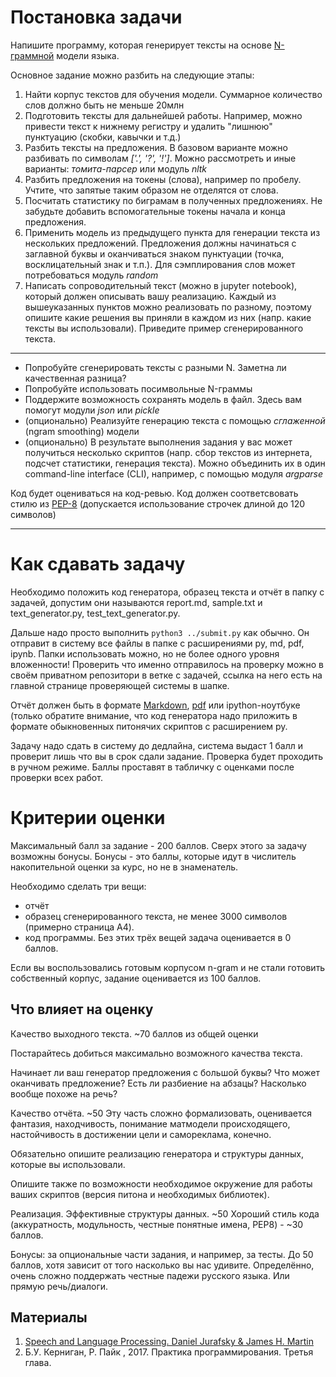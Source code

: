 # Постановка задачи
Напишите программу, которая генерирует тексты
на основе [N-граммной](https://en.wikipedia.org/wiki/N-gram) модели языка.

Основное задание можно разбить на следующие этапы:
1. Найти корпус текстов для обучения модели. 
Суммарное количество слов должно быть не меньше 20млн
2. Подготовить тексты для дальнейшей работы. Например, можно привести 
текст к нижнему регистру и удалить "лишнюю" пунктуацию (скобки, кавычки и т.д.)
3. Разбить тексты на предложения. В базовом варианте можно разбивать по символам *['.', '?', '!']*.
Можно рассмотреть и иные варианты: *томита-парсер* или модуль *nltk*
4. Разбить предложения на токены (слова), например по пробелу. 
Учтите, что запятые таким образом не отделятся от слова.
5. Посчитать статистику по биграмам в полученных предложениях. 
Не забудьте добавить вспомогательные токены начала и конца предложения.
6. Применить модель из предыдущего пункта для генерации текста из нескольких предложений. 
Предложения должны начинаться с заглавной буквы и оканчиваться знаком пунктуации 
(точка, восклицательный знак и т.п.). Для сэмплирования слов может потребоваться модуль *random*
7. Написать сопроводительный текст (можно в jupyter notebook), который должен описывать вашу реализацию. 
Каждый из вышеуказанных пунктов можно реализовать по разному, поэтому опишите какие решения вы приняли
в каждом из них (напр. какие тексты вы использовали). Приведите пример сгенерированного текста.

----

* Попробуйте сгенерировать тексты с разными N. Заметна ли качественная разница?
* Попробуйте использовать посимвольные N-граммы
* Поддержите возможность сохранять модель в файл. Здесь вам помогут модули *json* или *pickle*
* (опционально) Реализуйте генерацию текста с помощью *сглаженной* (ngram smoothing) модели
* (опционально) В результате выполнения задания у вас может получиться несколько скриптов 
(напр. сбор текстов из интернета, подсчет статистики, генерация текста). Можно объединить их в один 
command-line interface (CLI), например, с помощью модуля *argparse*

Код будет оцениваться на код-ревью. Код должен соответсвовать стилю из 
[PEP-8](https://www.python.org/dev/peps/pep-0008/) (допускается использование строчек длиной до 120 символов)

----
# Как сдавать задачу
Необходимо положить код генератора, образец текста и отчёт в папку с задачей,
допустим они называются report.md, sample.txt и text_generator.py, test_text_generator.py.

Дальше надо просто выполнить `python3 ../submit.py` как обычно.
Он отправит в систему все файлы в папке с расширениями py, md, pdf, ipynb.
Папки использовать можно, но не более одного уровня вложенности!
Проверить что именно отправилось на проверку можно в своём приватном репозитори в ветке с задачей, 
ссылка на него есть на главной странице проверяющей системы в шапке.

Отчёт должен быть в формате [Markdown](https://github.com/adam-p/markdown-here/wiki/Markdown-Cheatsheet),
[pdf](https://www.sharelatex.com/) или ipython-ноутбуке (только обратите внимание, 
что код генератора надо приложить в формате обыкновенных питонячих скриптов с расширением py.

Задачу надо сдать в систему до дедлайна, система выдаст 1 балл и проверит лишь что вы в срок сдали задание.
Проверка будет проходить в ручном режиме. Баллы проставят в табличку с оценками после проверки всех работ.

# Критерии оценки
Максимальный балл за задание - 200 баллов.
Сверх этого за задачу возможны бонусы. Бонусы - это баллы, которые идут в числитель накопительной оценки за курс, но не в знаменатель.

Необходимо сделать три вещи:
- отчёт
- образец сгенерированного текста, не менее 3000 символов (примерно страница A4).
- код программы.
Без этих трёх вещей задача оценивается в 0 баллов.

Если вы воспользовались готовым корпусом n-gram и не стали готовить собственный корпус, 
задание оценивается из 100 баллов.


## Что влияет на оценку
Качество выходного текста. ~70 баллов из общей оценки

Постарайтесь добиться максимально возможного качества текста.

Начинает ли ваш генератор предложения с большой буквы? 
Что может оканчивать предложение?
Есть ли разбиение на абзацы?
Насколько вообще похоже на речь?

Качество отчёта. ~50 
Эту часть сложно формализовать, оценивается фантазия, находчивость, понимание матмодели происходящего, 
настойчивость в достижении цели и самореклама, конечно.

Обязательно опишите реализацию генератора и структуры данных, которые вы использовали.

Опишите также по возможности необходимое окружение для работы ваших скриптов (версия питона и необходимых библиотек).

Реализация.
Эффективные структуры данных. ~50
Хороший стиль кода (аккуратность, модульность, честные понятные имена, PEP8) - ~30 баллов.



Бонусы: за опциональные части задания, и например, за тесты. 
До 50 баллов, хотя зависит от того насколько вы нас удивите. Определённо, 
очень сложно поддержать честные падежи русского языка. Или прямую речь/диалоги.


## Материалы
1. [Speech and Language Processing. Daniel Jurafsky & James H. Martin](https://web.stanford.edu/~jurafsky/slp3/3.pdf)
2. Б.У. Керниган, Р. Пайк , 2017. Практика программирования. Третья глава.